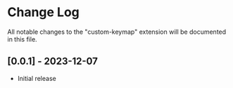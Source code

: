 # Change Log

All notable changes to the "custom-keymap" extension will be documented in this file.

## [0.0.1] - 2023-12-07

- Initial release
